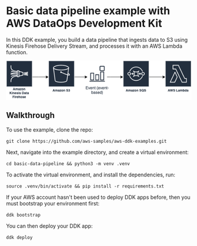 # Basic data pipeline example with AWS DataOps Development Kit

In this DDK example, you build a data pipeline that ingests data to S3 using Kinesis Firehose Delivery Stream, and processes it with an AWS Lambda function.

<img align="center" src="docs/_static/basic-data-pipeline.png">

## Walkthrough

To use the example, clone the repo:

```console
git clone https://github.com/aws-samples/aws-ddk-examples.git
```

Next, navigate into the example directory, and create a virtual environment:

```console
cd basic-data-pipeline && python3 -m venv .venv
```

To activate the virtual environment, and install the dependencies, run:

```console
source .venv/bin/activate && pip install -r requirements.txt
```

If your AWS account hasn't been used to deploy DDK apps before, then you must bootstrap your environment first:

```console
ddk bootstrap
```

You can then deploy your DDK app:

```console
ddk deploy
```
